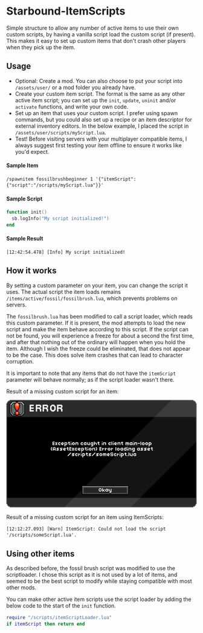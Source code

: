 # Starbound-ItemScripts
Simple structure to allow any number of active items to use their own custom scripts, by having a vanilla script load the custom script (if present). This makes it easy to set up custom items that don't crash other players when they pick up the item.

## Usage

* Optional: Create a mod. You can also choose to put your script into `/assets/user/` or a mod folder you already have.
* Create your custom item script. The format is the same as any other active item script; you can set up the `init`, `update`, `uninit` and/or `activate` functions, and write your own code.
* Set up an item that uses your custom script. I prefer using spawn commands, but you could also set up a recipe or an item descriptor for external inventory editors. In the below example, I placed the script in `/assets/user/scripts/myScript.lua`.
* Test! Before visiting servers with your multiplayer compatible items, I always suggest first testing your item offline to ensure it works like you'd expect.

#### Sample Item

```
/spawnitem fossilbrushbeginner 1 '{"itemScript":{"script":"/scripts/myScript.lua"}}'
```

#### Sample Script

```lua
function init()
  sb.logInfo("My script initialized!")
end
```

#### Sample Result

```
[12:42:54.478] [Info] My script initialized!
```

## How it works

By setting a custom parameter on your item, you can change the script it uses. The actual script the item loads remains `/items/active/fossil/fossilbrush.lua`, which prevents problems on servers.

The `fossilbrush.lua` has been modified to call a script loader, which reads this custom parameter. If it is present, the mod attempts to load the new script and make the item behave according to this script. If the script can not be found, you will experience a freeze for about a second the first time, and after that nothing out of the ordinary will happen when you hold the item. Although I wish the freeze could be eliminated, that does not appear to be the case. This does solve item crashes that can lead to character corruption.

It is important to note that any items that do not have the `itemScript` parameter will behave normally; as if the script loader wasn't there.

Result of a missing custom script for an item:

![](https://raw.githubusercontent.com/Silverfeelin/Starbound-ItemScripts/master/readme/error.png)  

Result of a missing custom script for an item using ItemScripts:

```
[12:12:27.093] [Warn] ItemScript: Could not load the script '/scripts/someScript.lua'.
```

## Using other items

As described before, the fossil brush script was modified to use the scriptloader. I chose this script as it is not used by a lot of items, and seemed to be the best script to modify while staying compatible with most other mods.

You can make other active item scripts use the script loader by adding the below code to the start of the `init` function.

```lua
require "/scripts/itemScriptLoader.lua"
if itemScript then return end
```

